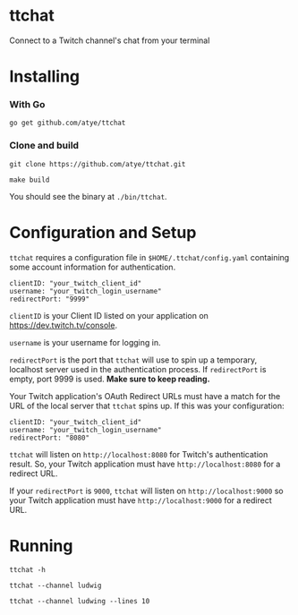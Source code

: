 # ttchat

Connect to a Twitch channel's chat from your terminal

# Installing

  ### With Go

```go get github.com/atye/ttchat```

### Clone and build
```git clone https://github.com/atye/ttchat.git```

```make build```

You should see the binary at `./bin/ttchat`.

# Configuration and Setup

 `ttchat` requires a configuration file in `$HOME/.ttchat/config.yaml` containing some account information for authentication.

```
clientID: "your_twitch_client_id"
username: "your_twitch_login_username"
redirectPort: "9999"
```

`clientID` is your Client ID listed on your application on https://dev.twitch.tv/console.

`username` is your username for logging in.

`redirectPort` is the port that `ttchat` will use to spin up a temporary, localhost server used in the authentication process. If `redirectPort` is empty, port 9999 is used. **Make sure to keep reading.**

Your Twitch application's OAuth Redirect URLs must have a match for the URL of the local server that `ttchat` spins up. If this was your configuration:

```
clientID: "your_twitch_client_id"
username: "your_twitch_login_username"
redirectPort: "8080"
```
`ttchat` will listen on `http://localhost:8080` for Twitch's authentication result. So, your Twitch application must have `http://localhost:8080` for a redirect URL.

If your `redirectPort` is `9000`, `ttchat` will listen on `http://localhost:9000` so your Twitch application must have `http://localhost:9000` for a redirect URL.

# Running
`ttchat -h`

`ttchat --channel ludwig`

`ttchat --channel ludwing --lines 10`
